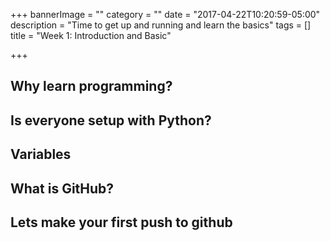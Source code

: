 +++
bannerImage = ""
category = ""
date = "2017-04-22T10:20:59-05:00"
description = "Time to get up and running and learn the basics"
tags = []
title = "Week 1: Introduction and Basic"

+++

## Why learn programming?

## Is everyone setup with Python?

## Variables

## What is GitHub?

## Lets make your first push to github  